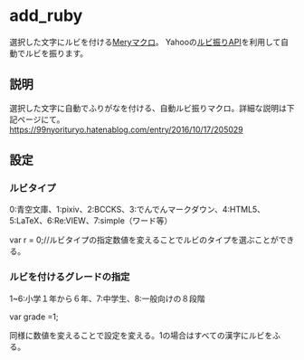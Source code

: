 # add_ruby
選択した文字にルビを付ける[Meryマクロ](https://www.haijin-boys.com/wiki/)。
Yahooの[ルビ振りAPI](https://developer.yahoo.co.jp/webapi/jlp/furigana/v1/furigana.html)を利用して自動でルビを振ります。


## 説明
選択した文字に自動でふりがなを付ける、自動ルビ振りマクロ。詳細な説明は下記ページにて。
https://99nyorituryo.hatenablog.com/entry/2016/10/17/205029

## 設定
###  ルビタイプ
 
0:青空文庫、1:pixiv、2:BCCKS、3:でんでんマークダウン、4:HTML5、5:LaTeX、6:Re:VIEW、7:simple（ワード等）

var r = 0;//ルビタイプの指定数値を変えることでルビのタイプを選ぶことができる。

### ルビを付けるグレードの指定
1~6:小学１年から６年、7:中学生、8:一般向けの８段階

var grade =1;

同様に数値を変えることで設定を変える。1の場合はすべての漢字にルビをふる。
